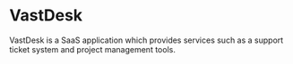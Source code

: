 # VastDesk

VastDesk is a SaaS application which provides services such as a support ticket system and project management tools.
